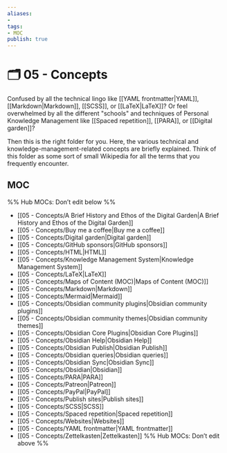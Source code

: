 ```yaml
---
aliases:
- 
tags:
- MOC
publish: true
---
```


# 🗂️ 05 - Concepts

Confused by all the technical lingo like [[YAML frontmatter|YAML]], [[Markdown|Markdown]], [[SCSS]], or [[LaTeX|LaTeX]]? Or feel overwhelmed by all the different "schools" and techniques of Personal Knowledge Management like [[Spaced repetition]], [[PARA]], or [[Digital garden]]?

Then this is the right folder for you. Here, the various technical and knowledge-management-related concepts are briefly explained. Think of this folder as some sort of small Wikipedia for all the terms that you frequently encounter.

## MOC

%% Hub MOCs: Don’t edit below  %%
-  [[05 - Concepts/A Brief History and Ethos of the Digital Garden|A Brief History and Ethos of the Digital Garden]]
-  [[05 - Concepts/Buy me a coffee|Buy me a coffee]]
-  [[05 - Concepts/Digital garden|Digital garden]]
-  [[05 - Concepts/GitHub sponsors|GitHub sponsors]]
-  [[05 - Concepts/HTML|HTML]]
-  [[05 - Concepts/Knowledge Management System|Knowledge Management System]]
-  [[05 - Concepts/LaTeX|LaTeX]]
-  [[05 - Concepts/Maps of Content (MOC)|Maps of Content (MOC)]]
-  [[05 - Concepts/Markdown|Markdown]]
-  [[05 - Concepts/Mermaid|Mermaid]]
-  [[05 - Concepts/Obsidian community plugins|Obsidian community plugins]]
-  [[05 - Concepts/Obsidian community themes|Obsidian community themes]]
-  [[05 - Concepts/Obsidian Core Plugins|Obsidian Core Plugins]]
-  [[05 - Concepts/Obsidian Help|Obsidian Help]]
-  [[05 - Concepts/Obsidian Publish|Obsidian Publish]]
-  [[05 - Concepts/Obsidian queries|Obsidian queries]]
-  [[05 - Concepts/Obsidian Sync|Obsidian Sync]]
-  [[05 - Concepts/Obsidian|Obsidian]]
-  [[05 - Concepts/PARA|PARA]]
-  [[05 - Concepts/Patreon|Patreon]]
-  [[05 - Concepts/PayPal|PayPal]]
-  [[05 - Concepts/Publish sites|Publish sites]]
-  [[05 - Concepts/SCSS|SCSS]]
-  [[05 - Concepts/Spaced repetition|Spaced repetition]]
-  [[05 - Concepts/Websites|Websites]]
-  [[05 - Concepts/YAML frontmatter|YAML frontmatter]]
-  [[05 - Concepts/Zettelkasten|Zettelkasten]]
%% Hub MOCs: Don’t edit above  %%
